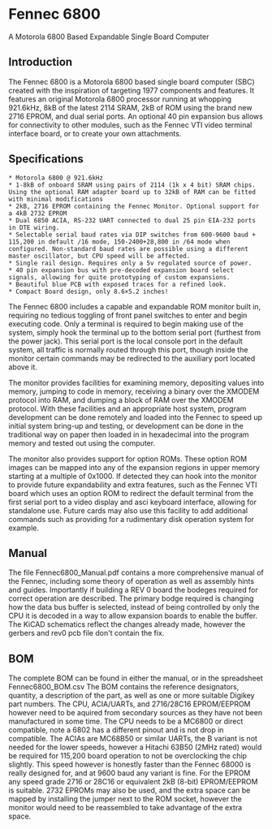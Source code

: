 # Fennec 6800
A Motorola 6800 Based Expandable Single Board Computer

## Introduction
The Fennec 6800 is a Motorola 6800 based single board computer (SBC) created with the inspiration of targeting 1977 components and features. It features an original Motorola 6800 processor running at whopping 921.6kHz, 8kB of the latest 2114 SRAM, 2kB of ROM using the brand new 2716 EPROM, and dual serial ports. An optional 40 pin expansion bus allows for connectivity to other modules, such as the Fennec VTI video terminal interface board, or to create your own attachments.

## Specifications
    * Motorola 6800 @ 921.6kHz
    * 1-8kB of onboard SRAM using pairs of 2114 (1k x 4 bit) SRAM chips. Using the optional RAM adapter board up to 32kB of RAM can be fitted with minimal modifications
    * 2kB, 2716 EPROM containing the Fennec Monitor. Optional support for a 4kB 2732 EPROM
    * Dual 6850 ACIA, RS-232 UART connected to dual 25 pin EIA-232 ports in DTE wiring.
    * Selectable serial baud rates via DIP switches from 600-9600 baud + 115,200 in default /16 mode, 150-2400+28,800 in /64 mode when configured. Non-standard baud rates are possible using a different master oscillator, but CPU speed will be affected.
    * Single rail design. Requires only a 5v regulated source of power.
    * 40 pin expansion bus with pre-decoded expansion board select signals, allowing for quite prototyping of custom expansions.
    * Beautiful blue PCB with exposed traces for a refined look.
    * Compact Board design, only 8.6×5.2 inches!

The Fennec 6800 includes a capable and expandable ROM monitor built in, requiring no tedious toggling of front panel switches to enter and begin executing code. Only a terminal is required to begin making use of the system, simply hook the terminal up to the bottom serial port (furthest from the power jack). This serial port is the local console port in the default system, all traffic is normally routed through this port, though inside the monitor certain commands may be redirected to the auxiliary port located above it.

The monitor provides facilities for examining memory, depositing values into memory, jumping to code in memory, receiving a binary over the XMODEM protocol into RAM, and dumping a block of RAM over the XMODEM protocol. With these facilities and an appropriate host system, program development can be done remotely and loaded into the Fennec to speed up initial system bring-up and testing, or development can be done in the traditional way on paper then loaded in in hexadecimal into the program memory and tested out using the computer.

The monitor also provides support for option ROMs. These option ROM images can be mapped into any of the expansion regions in upper memory starting at a multiple of 0x1000. If detected they can hook into the monitor to provide future expandability and extra features, such as the Fennec VTI board which uses an option ROM to redirect the default terminal from the first serial port to a video display and asci keyboard interface, allowing for standalone use. Future cards may also use this facility to add additional commands such as providing for a rudimentary disk operation system for example.

## Manual
The file Fennec6800_Manual.pdf contains a more comprehensive manual of the Fennec, including some theory of operation as well as assembly hints and guides. Importantly if building a REV 0 board the bodeges required for correct operation are described. The primary bodge required is changing how the data bus buffer is selected, instead of being controlled by only the CPU it is decoded in a way to allow expansion boards to enable the buffer. The KiCAD schematics reflect the changes already made, however the gerbers and rev0 pcb file don't contain the fix.

## BOM 
The complete BOM can be found in either the manual, or in the spreadsheet Fennec6800_BOM.csv 
The BOM contains the reference designators, quantity, a description of the part, as well as one or more suitable Digikey part numbers. The CPU, ACIA/UARTs, and 2716/28C16 EPROM/EEPROM however need to be aquired from secondary sources as they have not been manufactured in some time. The CPU needs to be a MC6800 or direct compatible, note a 6802 has a different pinout and is not drop in compatible. The ACIAs are MC68B50 or similar UARTs, the B variant is not needed for the lower speeds, however a Hitachi 63B50 (2MHz rated) would be required for 115,200 board operation to not be overclocking the chip slightly. This speed however is honestly faster than the Fennec 68000 is really designed for, and at 9600 baud any variant is fine. For the EPROM any speed grade 2716 or 28C16 or equivalent 2kB (8-bit) EPROM/EEPROM is suitable. 2732 EPROMs may also be used, and the extra space can be mapped by installing the jumper next to the ROM socket, however the monitor would need to be reassembled to take advantage of the extra space.


